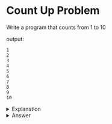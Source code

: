 # Count Up Problem
Write a program that counts from 1 to 10

output:
```
1
2
3
4
5
6
7
8
9
10
```

<details>
<summary>Explanation</summary>
<br>
</details>


<details>
<summary>Answer</summary>
<br>

``` c
int main(){
	int i;
	for(i=1;i<=10;i++){
		printf("%d ", i);
	}
	return 0;
}
```

</details>
